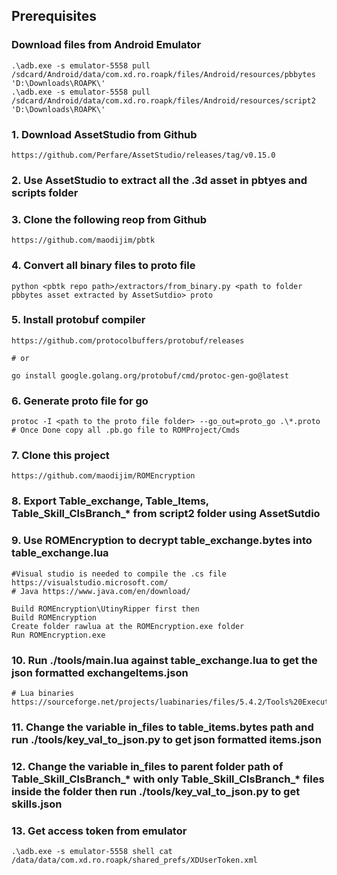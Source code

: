 ## Prerequisites

### Download files from Android Emulator
```
.\adb.exe -s emulator-5558 pull /sdcard/Android/data/com.xd.ro.roapk/files/Android/resources/pbbytes 'D:\Downloads\ROAPK\'
.\adb.exe -s emulator-5558 pull /sdcard/Android/data/com.xd.ro.roapk/files/Android/resources/script2 'D:\Downloads\ROAPK\'
```

### 1. Download AssetStudio from Github
```
https://github.com/Perfare/AssetStudio/releases/tag/v0.15.0
```

### 2. Use AssetStudio to extract all the .3d asset in pbtyes and scripts folder

### 3. Clone the following reop from Github
```
https://github.com/maodijim/pbtk
```

### 4. Convert all binary files to proto file
```
python <pbtk repo path>/extractors/from_binary.py <path to folder pbbytes asset extracted by AssetSutdio> proto
```

### 5. Install protobuf compiler
```
https://github.com/protocolbuffers/protobuf/releases

# or

go install google.golang.org/protobuf/cmd/protoc-gen-go@latest
```

### 6. Generate proto file for go
```
protoc -I <path to the proto file folder> --go_out=proto_go .\*.proto
# Once Done copy all .pb.go file to ROMProject/Cmds
```

### 7. Clone this project
```
https://github.com/maodijim/ROMEncryption
```

### 8. Export Table_exchange, Table_Items, Table_Skill_ClsBranch_* from script2 folder using AssetSutdio


### 9. Use ROMEncryption to decrypt table_exchange.bytes into table_exchange.lua
```
#Visual studio is needed to compile the .cs file https://visualstudio.microsoft.com/
# Java https://www.java.com/en/download/

Build ROMEncryption\UtinyRipper first then
Build ROMEncryption
Create folder rawlua at the ROMEncryption.exe folder
Run ROMEncryption.exe
```

### 10. Run ./tools/main.lua against table_exchange.lua to get the json formatted exchangeItems.json
```
# Lua binaries
https://sourceforge.net/projects/luabinaries/files/5.4.2/Tools%20Executables
```

### 11. Change the variable in_files to table_items.bytes path and run ./tools/key_val_to_json.py to get json formatted items.json

### 12. Change the variable in_files to parent folder path of Table_Skill_ClsBranch_* with only Table_Skill_ClsBranch_* files inside the folder then run ./tools/key_val_to_json.py to get skills.json

### 13. Get access token from emulator
```
.\adb.exe -s emulator-5558 shell cat /data/data/com.xd.ro.roapk/shared_prefs/XDUserToken.xml
```
